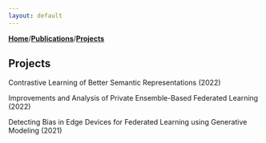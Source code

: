 ```yaml
---
layout: default
---
```


[**Home**](index.md)/[**Publications**](publications.md)/[**Projects**](projects.md)

## Projects

Contrastive Learning of Better Semantic Representations (2022)

Improvements and Analysis of Private Ensemble-Based Federated Learning (2022)

Detecting Bias in Edge Devices for Federated Learning using Generative Modeling (2021)